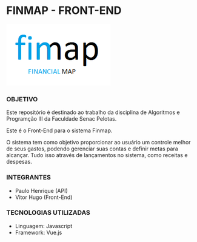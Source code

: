 # FINMAP - FRONT-END 
![LOGO DO PROJETO](https://github.com/VitorHSR/finmap-frontend/blob/master/Documentos/Fotos/Logo.png)

### OBJETIVO
Este repositório é destinado ao trabalho da disciplina de Algoritmos e Programção III da Faculdade Senac Pelotas.

Este é o Front-End para o sistema Finmap.

O sistema tem como objetivo proporcionar ao usuário um controle melhor de seus gastos, podendo gerenciar suas contas e definir metas para alcançar. Tudo isso através de lançamentos no sistema, como receitas e despesas.

### INTEGRANTES 
- Paulo Henrique (API)
- Vitor Hugo (Front-End)

### TECNOLOGIAS UTILIZADAS
- Linguagem: Javascript
- Framework: Vue.js
